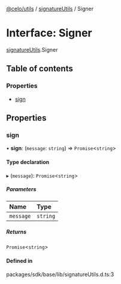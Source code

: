 [@celo/utils](../README.md) / [signatureUtils](../modules/signatureUtils.md) / Signer

# Interface: Signer

[signatureUtils](../modules/signatureUtils.md).Signer

## Table of contents

### Properties

- [sign](signatureUtils.Signer.md#sign)

## Properties

### sign

• **sign**: (`message`: `string`) => `Promise`\<`string`\>

#### Type declaration

▸ (`message`): `Promise`\<`string`\>

##### Parameters

| Name | Type |
| :------ | :------ |
| `message` | `string` |

##### Returns

`Promise`\<`string`\>

#### Defined in

packages/sdk/base/lib/signatureUtils.d.ts:3
